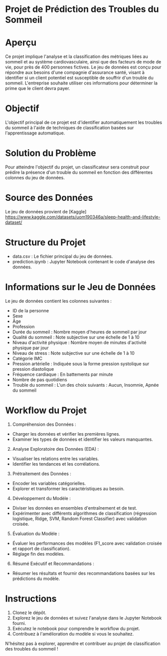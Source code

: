 # Projet de Prédiction des Troubles du Sommeil

# Aperçu
Ce projet implique l'analyse et la classification des métriques liées au sommeil et au système cardiovasculaire, ainsi que des facteurs de mode de vie, pour près de 400 personnes fictives. Le jeu de données est conçu pour répondre aux besoins d'une compagnie d'assurance santé, visant à identifier si un client potentiel est susceptible de souffrir d'un trouble du sommeil. L'entreprise souhaite utiliser ces informations pour déterminer la prime que le client devra payer.

# Objectif
L'objectif principal de ce projet est d'identifier automatiquement les troubles du sommeil à l'aide de techniques de classification basées sur l'apprentissage automatique.

# Solution du Problème
Pour atteindre l'objectif du projet, un classificateur sera construit pour prédire la présence d'un trouble du sommeil en fonction des différentes colonnes du jeu de données.

# Source des Données
Le jeu de données provient de [Kaggle] https://www.kaggle.com/datasets/uom190346a/sleep-health-and-lifestyle-dataset/

# Structure du Projet
- data.csv : Le fichier principal du jeu de données.
- prediction.ipynb : Jupyter Notebook contenant le code d'analyse des données.

# Informations sur le Jeu de Données
Le jeu de données contient les colonnes suivantes :

- ID de la personne
- Sexe
- Âge
- Profession
- Durée du sommeil : Nombre moyen d'heures de sommeil par jour
- Qualité du sommeil : Note subjective sur une échelle de 1 à 10
- Niveau d'activité physique : Nombre moyen de minutes d'activité physique par jour
- Niveau de stress : Note subjective sur une échelle de 1 à 10
- Catégorie IMC
- Pression artérielle : Indiquée sous la forme pression systolique sur pression diastolique
- Fréquence cardiaque : En battements par minute
- Nombre de pas quotidiens
- Trouble du sommeil : L'un des choix suivants : Aucun, Insomnie, Apnée du sommeil


# Workflow du Projet
1. Compréhension des Données :
- Charger les données et vérifier les premières lignes.
- Examiner les types de données et identifier les valeurs manquantes.

2. Analyse Exploratoire des Données (EDA) :
- Visualiser les relations entre les variables.
- Identifier les tendances et les corrélations.

3. Prétraitement des Données :
- Encoder les variables catégorielles.
- Explorer et transformer les caractéristiques au besoin.

4. Développement du Modèle :
- Diviser les données en ensembles d'entraînement et de test.
- Expérimenter avec différents algorithmes de classification (régression logistique, Ridge, SVM, Random Forest Classifier) avec validation croisée.

5. Évaluation du Modèle :
- Évaluer les performances des modèles (F1_score avec validation croisée et rapport de classification).
- Réglage fin des modèles.

6. Résumé Exécutif et Recommandations :
- Résumer les résultats et fournir des recommandations basées sur les prédictions du modèle.


# Instructions
1. Clonez le dépôt.
2. Explorez le jeu de données et suivez l'analyse dans le Jupyter Notebook fourni.
3. Exécutez le notebook pour comprendre le workflow du projet.
4. Contribuez à l'amélioration du modèle si vous le souhaitez.

N'hésitez pas à explorer, apprendre et contribuer au projet de classification des troubles du sommeil !










